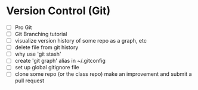 # Version Control (Git)

- [ ] Pro Git 
- [ ] Git Branching tutorial
- [ ] visualize version history of some repo as a graph, etc
- [ ] delete file from git history
- [ ] why use 'git stash'
- [ ] create 'git graph' alias in ~/.gitconfig
- [ ] set up global gitignore file
- [ ] clone some repo (or the class repo) make an improvement and submit a pull request

